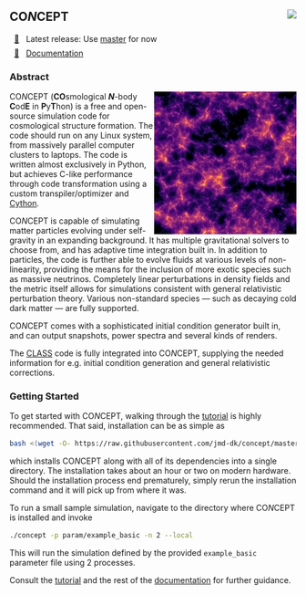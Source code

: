## CO*N*CEPT <img align="right" src="https://github.com/jmd-dk/concept/workflows/build/badge.svg"/>

 &nbsp; <a href="https://github.com/jmd-dk/concept/tree/master/">:rocket:</a> &nbsp; Latest release: Use <a href="https://github.com/jmd-dk/concept/tree/master/">master</a> for now \
 &nbsp; <a href="https://jmd-dk.github.io/concept/">:book:</a> &nbsp; <a href="https://jmd-dk.github.io/concept/">Documentation</a> <img height="22" width="0" src="/concept/docs/static/render2D.png"/>



### Abstract

<img align="right" height="250" src="/concept/docs/static/render2D.png"/>

CO*N*CEPT (**CO**smological ***N***-body **C**od**E** in **P**y**T**hon) is a
free and open-source simulation code for cosmological structure formation. The
code should run on any Linux system, from massively parallel computer clusters
to laptops. The code is written almost exclusively in Python, but achieves
C-like performance through code transformation using a custom
transpiler/optimizer and [Cython].

CO*N*CEPT is capable of simulating matter particles evolving under
self-gravity in an expanding background. It has multiple gravitational solvers
to choose from, and has adaptive time integration built in. In addition to
particles, the code is further able to evolve fluids at various levels of
non-linearity, providing the means for the inclusion of more exotic species
such as massive neutrinos. Completely linear perturbations in density fields
and the metric itself allows for simulations consistent with general
relativistic perturbation theory. Various non-standard species &mdash; such as
decaying cold dark matter &mdash; are fully supported.

CO*N*CEPT comes with a sophisticated initial condition generator built in, and
can output snapshots, power spectra and several kinds of renders.

The [CLASS] code is fully integrated into CO*N*CEPT, supplying the needed
information for e.g. initial condition generation and
general relativistic corrections.



### Getting Started
To get started with CO*N*CEPT, walking through the [tutorial] is highly
recommended. That said, installation can be as simple as

```bash
bash <(wget -O- https://raw.githubusercontent.com/jmd-dk/concept/master/install)
```

which installs CO*N*CEPT along with all of its dependencies into a single
directory. The installation takes about an hour or two on modern hardware.
Should the installation process end prematurely, simply rerun the installation
command and it will pick up from where it was.

To run a small sample simulation, navigate to the directory where CO*N*CEPT
is installed and invoke

```bash
./concept -p param/example_basic -n 2 --local
```

This will run the simulation defined by the provided `example_basic`
parameter file using 2 processes.

Consult the [tutorial] and the rest of the [documentation]
for further guidance.



[Cython]: https://cython.org/
[CLASS]: http://class-code.net/
[documentation]: https://jmd-dk.github.io/concept/
[tutorial]: https://jmd-dk.github.io/concept/tutorial/tutorial.html

